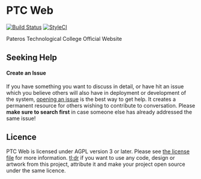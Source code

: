 PTC Web
=======

[![Build Status](https://travis-ci.org/cMaroon/ptcApp.svg?branch=master)](https://travis-ci.org/cMaroon/ptcApp) [![StyleCI](https://github.styleci.io/repos/135825118/shield)](https://github.styleci.io/repos/135825118)

Pateros Technological College Official Website

Seeking Help
------------

#### Create an Issue

If you have something you want to discuss in detail, or have hit an issue which you believe others will also have in deployment or development of the system, [opening an issue](https://github.com/cMaroon/ptcApp/issues) is the best way to get help. It creates a permanent resource for others wishing to contribute to conversation. Please **make sure to search first** in case someone else has already addressed the same issue!

Licence
-------

PTC Web is licensed under AGPL version 3 or later. Please see [the license file](LICENCE) for more information. [tl;dr](https://tldrlegal.com/license/gnu-affero-general-public-license-v3-(agpl-3.0)) if you want to use any code, design or artwork from this project, attribute it and make your project open source under the same licence.
